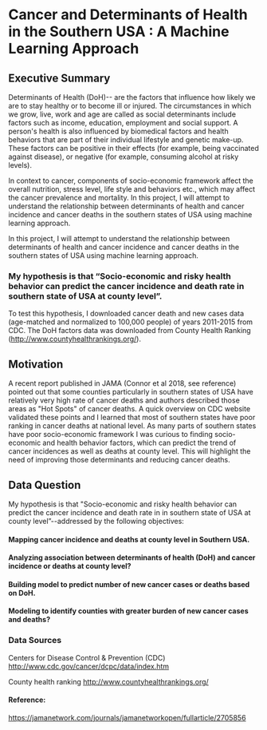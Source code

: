 # Cancer and Determinants of Health in the Southern USA : A Machine Learning Approach

## Executive Summary
Determinants of Health (DoH)-- are the factors that influence how likely we are to stay healthy or to become ill or injured. The circumstances in which we grow, live, work and age are called as social determinants include factors such as income, education, employment and social support. A person's health is also influenced by biomedical factors and health behaviors that are part of their individual lifestyle and genetic make-up. These factors can be positive in their effects (for example, being vaccinated against disease), or negative (for example, consuming alcohol at risky levels). 

In context to cancer, components of socio-economic framework affect the overall nutrition, stress level, life style and behaviors etc., which may affect the cancer prevalence and mortality. 
In this project, I will attempt to understand the relationship between determinants of health and cancer incidence and cancer deaths in the southern states of USA using machine learning approach. 


In this project, I will attempt to understand the relationship between determinants of health and cancer incidence and cancer deaths in the southern states of USA using machine learning approach. 
### My hypothesis is that “Socio-economic and risky health behavior can predict the cancer incidence and death rate in southern state of USA at county level”.

To test this hypothesis, I downloaded cancer death and new cases data (age-matched and normalized to 100,000 people) of years 2011-2015 from CDC. The DoH factors data was downloaded from County Health Ranking (http://www.countyhealthrankings.org/). 


## Motivation
A recent report published in JAMA (Connor et al 2018, see reference) pointed out that some counties particularly in southern states of USA have relatively very high rate of cancer deaths and authors described those areas as "Hot Spots" of cancer deaths. A quick overview on CDC website validated these points and I learned that most of southern states have poor ranking in cancer deaths at national level. As many parts of southern states have poor socio-economic framework I was curious to finding socio-economic and health behavior factors, which can predict the trend of cancer incidences as well as deaths at county level. This will highlight the need of improving those determinants and reducing cancer deaths. 
## Data Question
My hypothesis is that "Socio-economic and risky health behavior can predict the cancer incidence and death rate in in southern state of USA at county level”--addressed by the following objectives: 
#### Mapping cancer incidence and deaths at county level in Southern USA.
#### Analyzing association between determinants of health (DoH) and cancer incidence or deaths at county level?
#### Building model to predict number of new cancer cases or deaths based on DoH.
#### Modeling to identify counties with greater burden of new cancer cases and deaths?

### Data Sources
Centers for Disease Control & Prevention (CDC) http://www.cdc.gov/cancer/dcpc/data/index.htm

County health ranking http://www.countyhealthrankings.org/

#### Reference:
https://jamanetwork.com/journals/jamanetworkopen/fullarticle/2705856